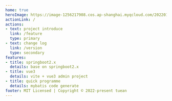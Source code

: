 ```yaml
---
home: true
heroImage: https://image-1256217908.cos.ap-shanghai.myqcloud.com/20220122162647.png
actionLink: /
actions:
- text: project introduce
  link: /feature
  type: primary
- text: change log
  link: /version
  type: secondary
features:
- title: springboot2.x
  details: base on springboot2.x
- title: vue3
  details: vite + vue3 admin project
- title: quick programme
  details: mybatis code generate
footer: MIT Licensed | Copyright © 2022-present tuean
---
```




